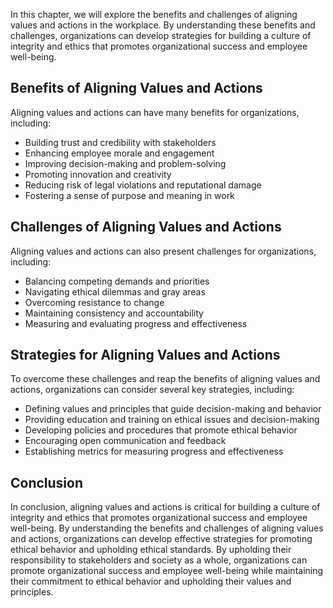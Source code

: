 
In this chapter, we will explore the benefits and challenges of aligning values and actions in the workplace. By understanding these benefits and challenges, organizations can develop strategies for building a culture of integrity and ethics that promotes organizational success and employee well-being.

Benefits of Aligning Values and Actions
---------------------------------------

Aligning values and actions can have many benefits for organizations, including:

* Building trust and credibility with stakeholders
* Enhancing employee morale and engagement
* Improving decision-making and problem-solving
* Promoting innovation and creativity
* Reducing risk of legal violations and reputational damage
* Fostering a sense of purpose and meaning in work

Challenges of Aligning Values and Actions
-----------------------------------------

Aligning values and actions can also present challenges for organizations, including:

* Balancing competing demands and priorities
* Navigating ethical dilemmas and gray areas
* Overcoming resistance to change
* Maintaining consistency and accountability
* Measuring and evaluating progress and effectiveness

Strategies for Aligning Values and Actions
------------------------------------------

To overcome these challenges and reap the benefits of aligning values and actions, organizations can consider several key strategies, including:

* Defining values and principles that guide decision-making and behavior
* Providing education and training on ethical issues and decision-making
* Developing policies and procedures that promote ethical behavior
* Encouraging open communication and feedback
* Establishing metrics for measuring progress and effectiveness

Conclusion
----------

In conclusion, aligning values and actions is critical for building a culture of integrity and ethics that promotes organizational success and employee well-being. By understanding the benefits and challenges of aligning values and actions, organizations can develop effective strategies for promoting ethical behavior and upholding ethical standards. By upholding their responsibility to stakeholders and society as a whole, organizations can promote organizational success and employee well-being while maintaining their commitment to ethical behavior and upholding their values and principles.
